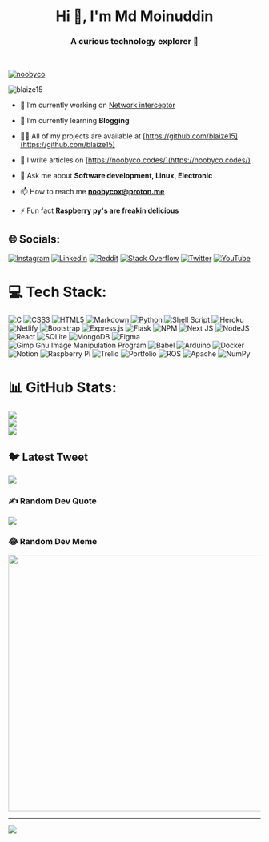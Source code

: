 <h1 align="center">Hi 👋, I'm Md Moinuddin</h1>
<h3 align="center">A curious technology explorer 🎈</h3>

<br>

<p align="left"> <a href="https://twitter.com/noobyco" target="blank"><img src="https://img.shields.io/twitter/follow/noobyco?logo=twitter&style=for-the-badge" alt="noobyco" /></a> </p>

<p align="left"> <img src="https://komarev.com/ghpvc/?username=blaize15&label=Profile%20views&color=0e75b6&style=flat" alt="blaize15" /> </p>



- 🔭 I’m currently working on [Network interceptor](https://github.com/Blaize15/network-interceptor)

- 🌱 I’m currently learning **Blogging**

- 👨‍💻 All of my projects are available at [https://github.com/blaize15](https://github.com/blaize15)

- 📝 I write articles on [https://noobyco.codes/](https://noobyco.codes/)

- 💬 Ask me about **Software development, Linux, Electronic**

- 📫 How to reach me **noobycox@proton.me**

- ⚡ Fun fact **Raspberry py's are freakin delicious**



## 🌐 Socials:
[![Instagram](https://img.shields.io/badge/Instagram-%23E4405F.svg?logo=Instagram&logoColor=white)](https://instagram.com/noobyco) [![LinkedIn](https://img.shields.io/badge/LinkedIn-%230077B5.svg?logo=linkedin&logoColor=white)](https://linkedin.com/in/md-moinuddin-ab13a1203) [![Reddit](https://img.shields.io/badge/Reddit-%23FF4500.svg?logo=Reddit&logoColor=white)](https://reddit.com/user/noobyco) [![Stack Overflow](https://img.shields.io/badge/-Stackoverflow-FE7A16?logo=stack-overflow&logoColor=white)](https://stackoverflow.com/users/16242569/noobyco) [![Twitter](https://img.shields.io/badge/Twitter-%231DA1F2.svg?logo=Twitter&logoColor=white)](https://twitter.com/noobyco) [![YouTube](https://img.shields.io/badge/YouTube-%23FF0000.svg?logo=YouTube&logoColor=white)](https://youtube.com/@noobyco1630) 

# 💻 Tech Stack:
![C](https://img.shields.io/badge/c-%2300599C.svg?style=for-the-badge&logo=c&logoColor=white) ![CSS3](https://img.shields.io/badge/css3-%231572B6.svg?style=for-the-badge&logo=css3&logoColor=white) ![HTML5](https://img.shields.io/badge/html5-%23E34F26.svg?style=for-the-badge&logo=html5&logoColor=white) ![Markdown](https://img.shields.io/badge/markdown-%23000000.svg?style=for-the-badge&logo=markdown&logoColor=white) ![Python](https://img.shields.io/badge/python-3670A0?style=for-the-badge&logo=python&logoColor=ffdd54) ![Shell Script](https://img.shields.io/badge/shell_script-%23121011.svg?style=for-the-badge&logo=gnu-bash&logoColor=white) ![Heroku](https://img.shields.io/badge/heroku-%23430098.svg?style=for-the-badge&logo=heroku&logoColor=white) ![Netlify](https://img.shields.io/badge/netlify-%23000000.svg?style=for-the-badge&logo=netlify&logoColor=#00C7B7) ![Bootstrap](https://img.shields.io/badge/bootstrap-%23563D7C.svg?style=for-the-badge&logo=bootstrap&logoColor=white) ![Express.js](https://img.shields.io/badge/express.js-%23404d59.svg?style=for-the-badge&logo=express&logoColor=%2361DAFB) ![Flask](https://img.shields.io/badge/flask-%23000.svg?style=for-the-badge&logo=flask&logoColor=white) ![NPM](https://img.shields.io/badge/NPM-%23000000.svg?style=for-the-badge&logo=npm&logoColor=white) ![Next JS](https://img.shields.io/badge/Next-black?style=for-the-badge&logo=next.js&logoColor=white) ![NodeJS](https://img.shields.io/badge/node.js-6DA55F?style=for-the-badge&logo=node.js&logoColor=white) ![React](https://img.shields.io/badge/react-%2320232a.svg?style=for-the-badge&logo=react&logoColor=%2361DAFB) ![SQLite](https://img.shields.io/badge/sqlite-%2307405e.svg?style=for-the-badge&logo=sqlite&logoColor=white) ![MongoDB](https://img.shields.io/badge/MongoDB-%234ea94b.svg?style=for-the-badge&logo=mongodb&logoColor=white) 	![Figma](https://img.shields.io/badge/figma-%23F24E1E.svg?style=for-the-badge&logo=figma&logoColor=white) ![Gimp Gnu Image Manipulation Program](https://img.shields.io/badge/Gimp-657D8B?style=for-the-badge&logo=gimp&logoColor=FFFFFF) ![Babel](https://img.shields.io/badge/Babel-F9DC3e?style=for-the-badge&logo=babel&logoColor=black) ![Arduino](https://img.shields.io/badge/-Arduino-00979D?style=for-the-badge&logo=Arduino&logoColor=white) ![Docker](https://img.shields.io/badge/docker-%230db7ed.svg?style=for-the-badge&logo=docker&logoColor=white) ![Notion](https://img.shields.io/badge/Notion-%23000000.svg?style=for-the-badge&logo=notion&logoColor=white) ![Raspberry Pi](https://img.shields.io/badge/-RaspberryPi-C51A4A?style=for-the-badge&logo=Raspberry-Pi) ![Trello](https://img.shields.io/badge/Trello-%23026AA7.svg?style=for-the-badge&logo=Trello&logoColor=white) ![Portfolio](https://img.shields.io/badge/Portfolio-%23000000.svg?style=for-the-badge&logo=firefox&logoColor=#FF7139) ![ROS](https://img.shields.io/badge/ros-%230A0FF9.svg?style=for-the-badge&logo=ros&logoColor=white) ![Apache](https://img.shields.io/badge/apache-%23D42029.svg?style=for-the-badge&logo=apache&logoColor=white) ![NumPy](https://img.shields.io/badge/numpy-%23013243.svg?style=for-the-badge&logo=numpy&logoColor=white)
# 📊 GitHub Stats:
![](https://github-readme-stats.vercel.app/api?username=blaize15&theme=react&hide_border=true&include_all_commits=true&count_private=true)<br/>
![](https://github-readme-streak-stats.herokuapp.com/?user=blaize15&theme=react&hide_border=true)<br/>
![](https://github-readme-stats.vercel.app/api/top-langs/?username=blaize15&theme=react&hide_border=true&include_all_commits=true&count_private=true&layout=compact)

## 🐦 Latest Tweet
[![](https://gtce.itsvg.in/api?username=noobyco)](https://github.com/VishwaGauravIn/github-twitter-card-embed)

### ✍️ Random Dev Quote
![](https://quotes-github-readme.vercel.app/api?type=horizontal&theme=radical)

### 😂 Random Dev Meme
<img src="https://random-memer.herokuapp.com/" width="512px"/>

---
[![](https://visitcount.itsvg.in/api?id=blaize15&icon=8&color=12)](https://visitcount.itsvg.in)

<!-- Proudly created with GPRM ( https://gprm.itsvg.in ) -->
